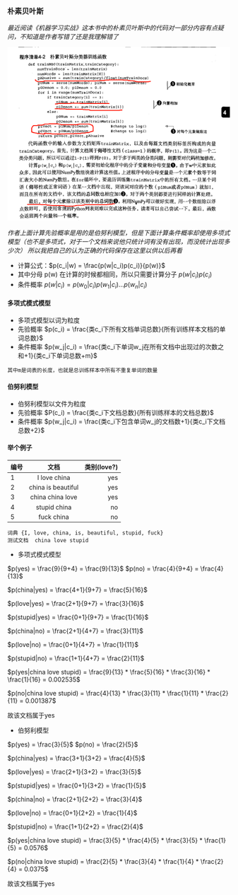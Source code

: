 ### 朴素贝叶斯
*最近阅读《机器学习实战》这本书中的朴素贝叶斯中的代码对一部分内容有点疑问，不知道是作者写错了还是我理解错了*

![navie_bayes.png](image/机器学习实战.png)

*作者上面计算先验概率是用的是伯努利模型，但是下面计算条件概率却使用多项式模型（也不是多项式，对于一个文档来说他只统计词有没有出现，而没统计出现多少次）
所以我把自己的认为正确的代码保存在这里以供以后再看*
* 计算公式：$p(c_i|w) = \frac{p(w|c_i)p(c_i)}{p(w)}$
* 其中分母 p(w) 在计算的时候都相同，所以只需要计算分子 $p(w|c_i)p(c_i)$
* 条件概率 $p(w|c_i) = p(w_0|c_i)p(w_1|c_i)...p(w_n|c_i)$

#### 多项式模式模型
* 多项式模型以词为粒度
* 先验概率 $p(c_i) = \frac{类c_i下所有文档单词总数}{所有训练样本文档的单词总数}$
* 条件概率 $p(w_j|c_i) = \frac{类c_i下单词w_j在所有文档中出现过的次数之和+1}{类c_i下单词总数+m}$

``
其中m是词表的长度，也就是总训练样本中所有不重复单词的数量
``

#### 伯努利模型
* 伯努利模型以文件为粒度
* 先验概率 $P(c_i) = \frac{类c_i下文档总数}{所有训练样本的文档总数}$
* 条件概率 $p(w_j|c_i) = \frac{类c_i下包含单词w_j的文档数+1}{类c_i下文档总数+2}$

#### 举个例子
编号|文档|类别(love?)
---|:--:|---:
1|I love china|yes
2|china is beautiful|yes
3|china china love|yes
4|stupid china|no
5|fuck china|no
```
词典 {I, love, china, is, beautiful, stupid, fuck} 
测试文档  china love stupid
```
* 多项式模式模型

$p(yes) = \frac{9}{9+4} = \frac{9}{13}$ $p(no) = \frac{4}{9+4} = \frac{4}{13}$

$p(china|yes) = \frac{4+1}{9+7} = \frac{5}{16}$

$p(love|yes) = \frac{2+1}{9+7} = \frac{3}{16}$

$p(stupid|yes) = \frac{0+1}{9+7} = \frac{1}{16}$

$p(china|no) = \frac{2+1}{4+7} = \frac{3}{11}$

$p(love|no) = \frac{0+1}{4+7} = \frac{1}{11}$

$p(stupid|no) = \frac{1+1}{4+7} = \frac{2}{11}$

$p(yes|china love stupid) = \frac{9}{13} * \frac{5}{16} * \frac{3}{16} * \frac{1}{16} = 0.002535$

$p(no|china love stupid) = \frac{4}{13} * \frac{3}{11} * \frac{1}{11} * \frac{2}{11} = 0.001387$

故该文档属于yes

* 伯努利模型

$p(yes) = \frac{3}{5}$ $p(no) = \frac{2}{5}$ 

$p(china|yes) = \frac{3+1}{3+2} = \frac{4}{5}$

$p(love|yes) = \frac{2+1}{3+2} = \frac{3}{5}$

$p(stupid|yes) = \frac{0+1}{3+2} = \frac{1}{5}$

$p(china|no) = \frac{2+1}{2+2} = \frac{3}{4}$

$p(love|no) = \frac{0+1}{2+2} = \frac{1}{4}$

$p(stupid|no) = \frac{1+1}{2+2} = \frac{2}{4}$

$p(yes|china love stupid) = \frac{3}{5} * \frac{4}{5} * \frac{3}{5} * \frac{1}{5} = 0.0576$

$p(no|china love stupid) = \frac{2}{5} * \frac{3}{4} * \frac{1}{4} * \frac{2}{4} = 0.0375$

故该文档属于yes